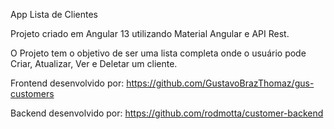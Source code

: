 App Lista de Clientes

Projeto criado em Angular 13 utilizando Material Angular e API Rest.

O Projeto tem o objetivo de ser uma lista completa onde o usuário pode Criar, Atualizar, Ver e Deletar um cliente.

Frontend desenvolvido por: https://github.com/GustavoBrazThomaz/gus-customers

Backend desenvolvido por: https://github.com/rodmotta/customer-backend

